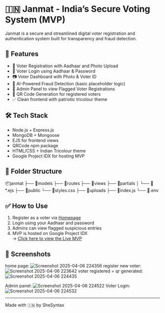 # 🇮🇳 Janmat - India’s Secure Voting System (MVP)

Janmat is a secure and streamlined digital voter registration and authentication system built for transparency and fraud detection.

## 🚀 Features

- 🧾 Voter Registration with Aadhaar and Photo Upload  
- 🔐 Voter Login using Aadhaar & Password  
- 📷 Voter Dashboard with Photo & Voter ID  
- 🧠 AI-Powered Fraud Detection (basic placeholder logic)  
- 🚩 Admin Panel to view Flagged Voter Registrations  
- 📎 QR Code Generation for registered voters  
- ✅ Clean frontend with patriotic tricolour theme

## 🛠 Tech Stack

- Node.js + Express.js  
- MongoDB + Mongoose  
- EJS for frontend views  
- QRCode npm package  
- HTML/CSS + Indian Tricolour theme  
- Google Project IDX for hosting MVP

## 📂 Folder Structure

📦janmat 
├── 📁models 
├── 📁routes 
├── 📁views 
    ├── 📁partials 
    │ 
    └── 📄*.ejs 
├── 📁public 
    └── 📄styles.css 
├── 📁uploads 
├── 📄index.js 
└── 📄.env

## ✅ How to Use

1. Register as a voter via [Homepage](#)  
2. Login using your Aadhaar and password  
3. Admins can view flagged suspicious entries  
4. MVP is hosted on Google Project IDX  
   → [Click here to view the Live MVP]((https://janmat.onrender.com))

## 📸 Screenshots
home page:
![Screenshot 2025-04-06 224356](https://github.com/user-attachments/assets/4dc65025-8695-41f7-9cd2-ef301e5bca33)
register new voter:
![Screenshot 2025-04-06 223642](https://github.com/user-attachments/assets/5bbfb896-0267-4785-94d1-a16dd96c69a6)
voter registered = qr generated:
![Screenshot 2025-04-06 224435](https://github.com/user-attachments/assets/09f1c687-913b-4d7c-8db4-27c0bfe60c1c)

Admin panel:
![Screenshot 2025-04-06 224522](https://github.com/user-attachments/assets/ea13ef76-c881-4ef8-89ea-63f1cc82f611)
Voter Login:
![Screenshot 2025-04-06 224532](https://github.com/user-attachments/assets/8b9b129c-a0d1-4e18-b132-dd895a694676)


---

Made with 🇮🇳 by SheSyntax
